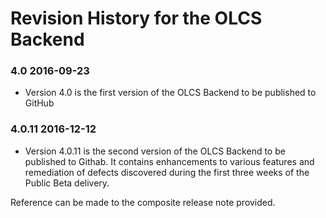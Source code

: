 # Revision History for the OLCS Backend ### 4.0 2016-09-23 - Version 4.0 is the first version of the OLCS Backend to be published to GitHub

### 4.0.11	2016-12-12

- Version 4.0.11 is the second version of the OLCS Backend to be published to Githab.  It contains enhancements to various features and remediation of defects discovered during the first three weeks of the Public Beta delivery.

Reference can be made to the composite release note provided.